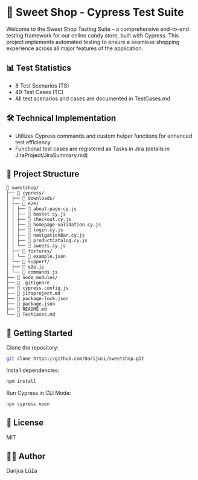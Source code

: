 # 🍬 Sweet Shop - Cypress Test Suite

Welcome to the Sweet Shop Testing Suite – a comprehensive end-to-end testing framework for our online candy store, built with Cypress. This project implements automated testing to ensure a seamless shopping experience across all major features of the application.

## 📊 Test Statistics
- 8 Test Scenarios (TS)
- 49 Test Cases (TC)
- All test scenarios and cases are documented in TestCases.md

## 🛠️ Technical Implementation
- Utilizes Cypress commands and custom helper functions for enhanced test efficiency
- Functional test cases are registered as Tasks in Jira (details in JiraProject/JiraSummary.md)

## 📁 Project Structure
```
📁 sweetshop/ 
├── 📁 cypress/ 
│ ├── 📁 downloads/ 
│ ├── 📁 e2e/ 
│ │ ├── 📄 about-page.cy.js   
│ │ ├── 📄 basket.cy.js  
│ │ ├── 📄 checkout.cy.js           
│ │ ├── 📄 homepage-validation.cy.js
│ │ ├── 📄 login.cy.js                                      
│ │ ├── 📄 navigationBar.cy.js                 
│ │ ├── 📄 productCatalog.cy.js 
│ │ └── 📄 sweets.cy.js                  
│ ├── 📁 fixtures/ 
│ │ └── 📄 example.json 
│ └── 📁 support/ 
│ ├── 📄 e2e.js 
│ └── 📄 commands.js  
├── 📁 node_modules/ 
├── 📄 .gitignore
├── 📄 cypress.config.js
├── 📄 jiraproject.md 
├── 📄 package-lock.json 
├── 📄 package.json 
├── 📄 README.md 
└── 📄 TestCases.md
```

## 🚀 Getting Started

Clone the repository:
```bash
git clone https://github.com/DarijusL/sweetshop.git
```

Install dependencies:
```bash
npm install
```

Run Cypress in CLI Mode:
```bash
npx cypress open
```

## 📄 License
MIT

## 🧑‍💻 Author
Darijus Lūža
